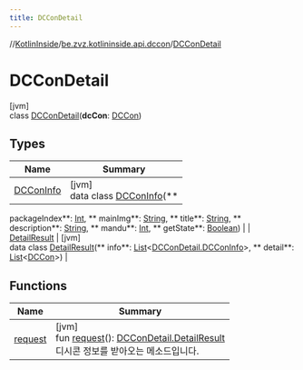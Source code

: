 ```yaml
---
title: DCConDetail
---
```

//[KotlinInside](../../../index.html)/[be.zvz.kotlininside.api.dccon](../index.html)/[DCConDetail](index.html)

# DCConDetail

[jvm]\
class [DCConDetail](index.html)(**dcCon**: [DCCon](../../be.zvz.kotlininside.api.type/-d-c-con/index.html))

## Types

| Name | Summary |
|---|---|
| [DCConInfo](-d-c-con-info/index.html) | [jvm]<br>data class [DCConInfo](-d-c-con-info/index.html)(**
packageIndex**: [Int](https://kotlinlang.org/api/latest/jvm/stdlib/kotlin/-int/index.html), **
mainImg**: [String](https://kotlinlang.org/api/latest/jvm/stdlib/kotlin/-string/index.html), **
title**: [String](https://kotlinlang.org/api/latest/jvm/stdlib/kotlin/-string/index.html), **
description**: [String](https://kotlinlang.org/api/latest/jvm/stdlib/kotlin/-string/index.html), **
mandu**: [Int](https://kotlinlang.org/api/latest/jvm/stdlib/kotlin/-int/index.html), **
getState**: [Boolean](https://kotlinlang.org/api/latest/jvm/stdlib/kotlin/-boolean/index.html)) |
| [DetailResult](-detail-result/index.html) | [jvm]<br>data class [DetailResult](-detail-result/index.html)(**
info**: [List](https://kotlinlang.org/api/latest/jvm/stdlib/kotlin.collections/-list/index.html)<[DCConDetail.DCConInfo](-d-c-con-info/index.html)>, **
detail**: [List](https://kotlinlang.org/api/latest/jvm/stdlib/kotlin.collections/-list/index.html)<[DCCon](../../be.zvz.kotlininside.api.type/-d-c-con/index.html)>) |

## Functions

| Name | Summary |
|---|---|
| [request](request.html) | [jvm]<br>fun [request](request.html)(): [DCConDetail.DetailResult](-detail-result/index.html)<br>디시콘 정보를 받아오는 메소드입니다. |

